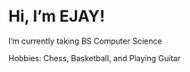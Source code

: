 # Hi, I’m EJAY!

I’m currently taking BS Computer Science

Hobbies: Chess, Basketball, and Playing Guitar
  

<!---
Erickson-Luna/Erickson-Luna is a ✨ special ✨ repository because its `README.md` (this file) appears on your GitHub profile.
You can click the Preview link to take a look at your changes.
--->
